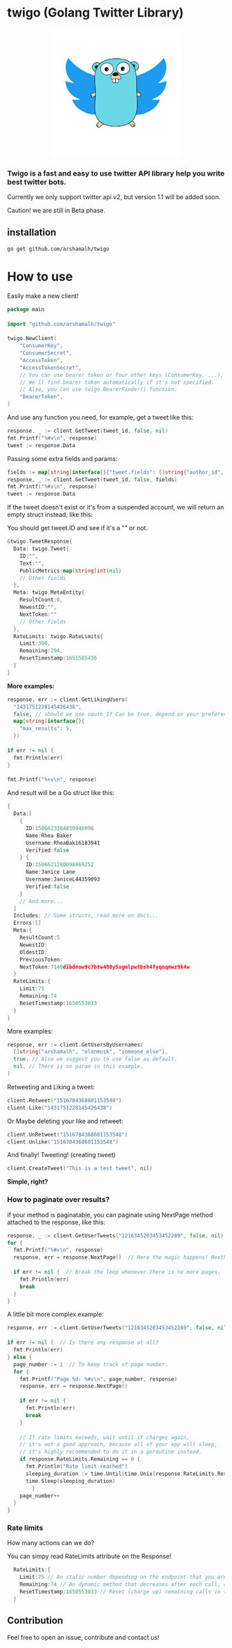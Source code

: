 # twigo (Golang Twitter Library)

<p align="center">
  <img src="./twigo.png" alt="twigo logo" width="300">
</p>

### Twigo is a fast and easy to use twitter API library help you write best twitter bots.

Currently we only support twitter api v2, but version 1.1 will be added soon.

Caution! we are still in Beta phase.

## installation

```bash
go get github.com/arshamalh/twigo
```

# How to use
Easily make a new client!
```go
package main

import "github.com/arshamalh/twigo"

twigo.NewClient(
    "ConsumerKey",
    "ConsumerSecret",
    "AccessToken",
    "AccessTokenSecret",
    // You can use bearer token or four other keys (ConsumerKey, ...), both is not mandatory.
    // We'll find bearer token automatically if it's not specified.
    // Also, you can use twigo.BearerFinder() function.
    "BearerToken",
)
```

And use any function you need, for example, get a tweet like this:

```go
response, _ := client.GetTweet(tweet_id, false, nil)
fmt.Printf("%#v\n", response)
tweet := response.Data
```

Passing some extra fields and params:

```go
fields := map[string]interface{}{"tweet.fields": []string{"author_id", "created_at", "public_metrics"}}
response, _ := client.GetTweet(tweet_id, false, fields)
fmt.Printf("%#v\n", response)
tweet := response.Data
```

If the tweet doesn't exist or it's from a suspended account, 
we will return an empty struct instead, like this:

You should get tweet.ID and see if it's a "" or not.

```go
&twigo.TweetResponse{
  Data: twigo.Tweet{
    ID:"", 
    Text:"", 
    PublicMetrics:map[string]int(nil)
    // Other fields
  }, 
  Meta: twigo.MetaEntity{
    ResultCount:0, 
    NewestID:"",
    NextToken:""
    // Other fields
  }, 
  RateLimits: twigo.RateLimits{
    Limit:300, 
    Remaining:294, 
    ResetTimestamp:1651585436
  }
}
```

**More examples:**

```go
response, err := client.GetLikingUsers(
  "1431751228145426438", 
  false, // should we use oauth_1? Can be true, depend on your preferences, but maybe we will change it if needed.
  map[string]interface{}{
    "max_results": 5,
  })

if err != nil {
  fmt.Println(err)
}

fmt.Printf("%+v\n", response)
```

And result will be a Go struct like this:

```Go
{
  Data:[
    {
      ID:1506623384850948096 
      Name:Rhea Baker 
      Username:RheaBak16183941
      Verified:false
    } {
      ID:1506621280098869252 
      Name:Janice Lane 
      Username:JaniceL44359093
      Verified:false
    }
    // And more...
  ] 
  Includes: // Some structs, read more on docs...
  Errors:[] 
  Meta:{
    ResultCount:5 
    NewestID: 
    OldestID: 
    PreviousToken: 
    NextToken:7140dibdnow9c7btw480y5xgmlpwtbsh4fyqnqmwz9k4w
  }
  RateLimits:{
    Limit:75
    Remaining:74
    ResetTimestamp:1650553033
  }
}
```

More examples:

```go
response, err := client.GetUsersByUsernames(
  []string{"arshamalh", "elonmusk", "someone_else"}, 
  true, // Also we suggest you to use false as default.
  nil, // There is no param in this example.
)
```

Retweeting and Liking a tweet:

```go
client.Retweet("1516784368601153548")
client.Like("1431751228145426438")
```

Or Maybe deleting your like and retweet:

```go
client.UnRetweet("1516784368601153548")
client.Unlike("1516784368601153548")
```

And finally! Tweeting! (creating tweet)

```go
client.CreateTweet("This is a test tweet", nil)
```

**Simple, right?**

### How to paginate over results?
if your method is paginatable, you can paginate using NextPage method attached to the response, like this:

```go
response, _ := client.GetUserTweets("1216345203453452289", false, nil)
for {
  fmt.Printf("%#v\n", response)
  response, err = response.NextPage()  // Here the magic happens! NextPage method attached to response

  if err != nil {  // Break the loop whenever there is no more pages.
    fmt.Println(err)
    break
  }
}
```

A little bit more complex example:

```go
response, err := client.GetUserTweets("1216345203453452289", false, nil)

if err != nil {  // Is there any response at all?
  fmt.Println(err)
} else {
  page_number := 1  // To keep track of page number.
  for {
    fmt.Printf("Page %d: %#v\n", page_number, response)
    response, err = response.NextPage()

    if err != nil {
      fmt.Println(err)
      break
    }

    // If rate limits exceeds, wait until it charges again, 
    // it's not a good approach, because all of your app will sleep, 
    // it's highly recommended to do it in a goroutine instead.
    if response.RateLimits.Remaining == 0 {
      fmt.Println("Rate limit reached")
      sleeping_duration := time.Until(time.Unix(response.RateLimits.ResetTimestamp, 0))
      time.Sleep(sleeping_duration)
		}
    page_number++
  }
}
```

### Rate limits
How many actions can we do?

You can simpy read RateLimits attribute on the Response!
```go
  RateLimits:{
    Limit:75 // An static number depending on the endpoint that you are calling or your authentication method.
    Remaining:74 // An dynamic method that decreases after each call, and will reset every once in a while.
    ResetTimestamp:1650553033 // Reset (charge up) remaining calls in this timestamp.
  }
```

## Contribution
Feel free to open an issue, contribute and contact us!
